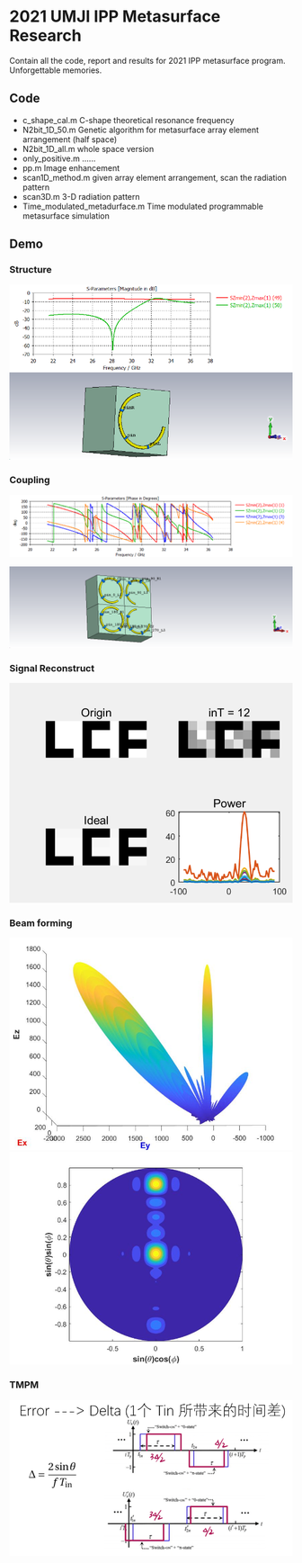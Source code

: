 # 2021 UMJI IPP Metasurface Research

Contain all the code, report and results for 2021 IPP metasurface program. Unforgettable memories.



## Code

* c_shape_cal.m	C-shape theoretical resonance frequency
* N2bit_1D_50.m    Genetic algorithm for metasurface array element arrangement (half space)
* N2bit_1D_all.m    whole space version
* only_positive.m    ......
* pp.m    Image enhancement
* scan1D_method.m    given array element arrangement, scan the radiation pattern
* scan3D.m    3-D radiation pattern
* Time_modulated_metadurface.m    Time modulated programmable metasurface simulation



## Demo

### Structure

![q1d44vv1yra5](./报告/6_15_report/q1d44vv1yra5.png)
![zxrwf6vgav66](./报告/6_15_report/zxrwf6vgav66.png)





### Coupling

![hujndf7fjrji](./报告/6_22_coupling_2D/hujndf7fjrji.png)

![hz8mb8jfwdf1](./报告/6_22_coupling_2D/hz8mb8jfwdf1.png)



### Signal Reconstruct

![002](./报告/TMM_figure/002.png)



### Beam forming

![bf2](./Simulation_results/bf2.jpg)
![bf](./Simulation_results/bf.jpg)

### TMPM
![a](./报告/a.png)
